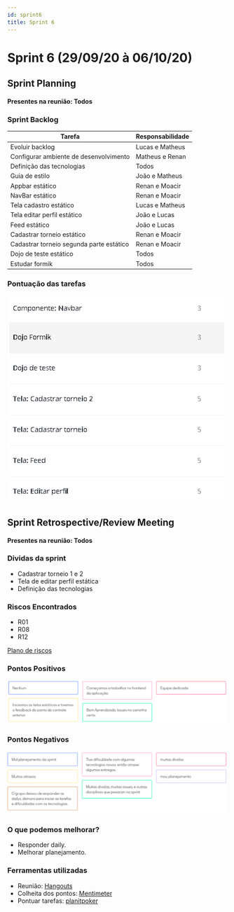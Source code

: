 ```yaml
---
id: sprint6
title: Sprint 6
---
```


# Sprint 6  (29/09/20 à 06/10/20)


## Sprint Planning

#### Presentes na reunião: Todos

###  Sprint Backlog

|Tarefa| Responsabilidade|
|---|----|
|Evoluir backlog |Lucas e Matheus|
|Configurar ambiente de desenvolvimento |Matheus e Renan|
|Definição das tecnologias |Todos|
|Guia de estilo |João e Matheus|
|Appbar estático |Renan e  Moacir| 
|NavBar estático |Renan e  Moacir| 
|Tela cadastro estático |Lucas e Matheus| 
|Tela editar perfil estático |João e Lucas| 
|Feed estático |João e Lucas| 
|Cadastrar torneio estático |Renan e  Moacir| 
|Cadastrar torneio segunda parte estático |Renan e  Moacir| 
|Dojo de teste estático|Todos| 
|Estudar formik |Todos| 




### Pontuação das tarefas

![pontos](../assets/Sprints/S6-pontos.png)


## Sprint Retrospective/Review Meeting

#### Presentes na reunião: Todos

### Dividas da sprint
- Cadastrar torneio 1 e 2
- Tela de editar perfil estática
- Definição das tecnologias


### Riscos Encontrados
- R01
- R08
- R12


[Plano de riscos](https://github.com/UnBArqDsw/2020.1_G7_TCM/blob/master/docs/base/plano_de_gerencia_de_risco.md)

### Pontos Positivos

![pontos positivos](../assets/Sprints/S6-positivos.png)

### Pontos Negativos

![pontos negativos](../assets/Sprints/S6-negativos.png)

### O que podemos melhorar?

- Responder daily.
- Melhorar planejamento.



### Ferramentas utilizadas

- Reunião: [Hangouts](https://hangouts.google.com/)
- Colheita dos pontos: [Mentimeter](https://www.mentimeter.com/) 
- Pontuar tarefas: [planitpoker](https://www.planitpoker.com/)
